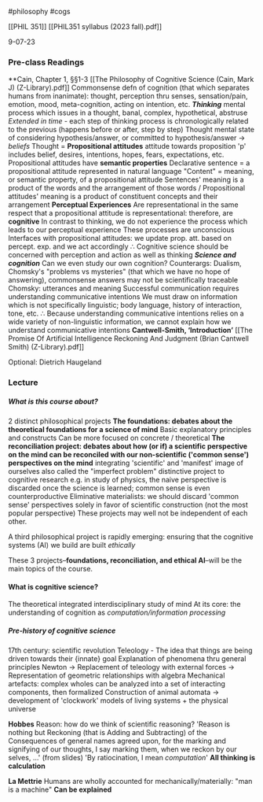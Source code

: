 #philosophy
#cogs

[[PHIL 351]]
[[PHIL351 syllabus (2023 fall).pdf]]

9-07-23

### Pre-class Readings
**Cain, Chapter 1, §§1-3 
[[The Philosophy of Cognitive Science (Cain, Mark J) (Z-Library).pdf]]
	Commonsense defn of cognition (that which separates humans from inanimate): 
		thought, perception thru senses, sensation/pain, emotion, mood, meta-cognition, acting on intention, etc. 
	 ***Thinking***
		 mental process which issues in a thought, banal, complex, hypothetical, abstruse
		 *Extended in time* - each step of thinking process is chronologically related to the previous (happens before or after, step by step)
	Thought
		mental state of considering hypothesis/answer, or committed to hypothesis/answer -> *beliefs*
		Thought = **Propositional attitudes**
			attitude towards proposition 'p'
			includes belief, desires, intentions, hopes, fears, expectations, etc.
	Propositional attitudes have **semantic properties**
		Declarative sentence = a propositional attitude represented in natural language
		"Content" = meaning, or semantic property, of a propositional attitude
		Sentences' meaning is a product of the words and the arrangement of those words / Propositional attitudes' meaning is a product of constituent concepts and their arrangement 
	**Perceptual Experiences**
		Are representational in the same respect that a propositional attitude is representational: therefore, are **cognitive**
		In contrast to thinking, we do not experience the process which leads to our perceptual experience
			These processes are unconscious
		Interfaces with propositional attitudes: we update prop. att. based on percept. exp. and we act accordingly
	∴ Cognitive science should be concerned with perception and action as well as thinking
	***Science and cognition***
		Can we even study our own cognition?
			Counterargs: Dualism, Chomsky's "problems vs mysteries" (that which we have no hope of answering), commonsense answers may not be scientifically traceable
	Chomsky: utterances and meaning
		Successful communication requires understanding communicative intentions
			We must draw on information which is not specifically linguistic; body language, history of interaction, tone, etc. 
		∴ Because understanding communicative intentions relies on a wide variety of non-linguistic information, we cannot explain how we understand communicative intentions
**Cantwell-Smith, ‘Introduction’**
[[The Promise Of Artificial Intelligence Reckoning And Judgment (Brian Cantwell Smith) (Z-Library).pdf]]

Optional: 
Dietrich
Haugeland 
### Lecture

##### **What is this course about?**

2 distinct philosophical projects
	**The foundations: debates about the theoretical foundations for a science of mind**
		Basic explanatory principles and constructs
		Can be more focused on concrete / theoretical 
	**The reconciliation project: debates about how (or if) a scientific perspective on the mind can be reconciled with our non-scientific ('common sense') perspectives on the mind**
		integrating 'scientific' and 'manifest' image of ourselves
		also called the "imperfect problem"
		distinctive project to cognitive research 
			e.g. in study of physics, the naive perspective is discarded once the science is learned; common sense is even counterproductive
		Eliminative materialists: we should discard 'common sense' perspectives solely in favor of scientific construction (not the most popular perspective)
	These projects may well not be independent of each other. 

A third philosophical project is rapidly emerging: 
	ensuring that the cognitive systems (AI) we build are built *ethically*

These 3 projects–**foundations, reconciliation, and ethical AI**–will be the main topics of the course. 

#### **What is cognitive science?**
The theoretical integrated interdisciplinary study of mind
At its core: the understanding of cognition as *computation/information processing*

##### Pre-history of cognitive science
17th century: scientific revolution
Teleology - The idea that things are being driven towards their {innate} goal 
Explanation of phenomena thru general principles
Newton
-> Replacement of teleology with external forces 
-> Representation of geometric relationships with algebra 
Mechanical artefacts: complex wholes can be analyzed into a set of interacting components, then formalized
	Construction of animal automata -> development of 'clockwork' models of living systems + the physical universe

**Hobbes**
	Reason: how do we think of scientific reasoning?
	'Reason is nothing but Reckoning (that is Adding and Subtracting) of the Consequences of general names agreed upon, for the marking and signifying of our thoughts, I say marking them, when we reckon by our selves, ...' (from slides)
	'By ratiocination, I mean *computation*'
		**All thinking is calculation**

**La Mettrie**
	Humans are wholly accounted for mechanically/materially: "man is a machine"
		**Can be explained**









